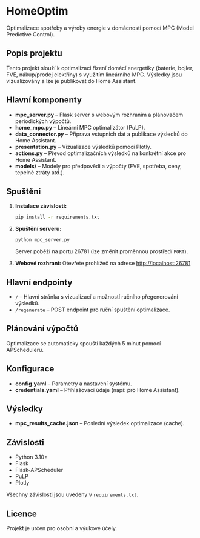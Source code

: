 # HomeOptim

Optimalizace spotřeby a výroby energie v domácnosti pomocí MPC (Model Predictive Control).

## Popis projektu
Tento projekt slouží k optimalizaci řízení domácí energetiky (baterie, bojler, FVE, nákup/prodej elektřiny) s využitím lineárního MPC. Výsledky jsou vizualizovány a lze je publikovat do Home Assistant.

## Hlavní komponenty
- **mpc_server.py** – Flask server s webovým rozhraním a plánovačem periodických výpočtů.
- **home_mpc.py** – Lineární MPC optimalizátor (PuLP).
- **data_connector.py** – Příprava vstupních dat a publikace výsledků do Home Assistant.
- **presentation.py** – Vizualizace výsledků pomocí Plotly.
- **actions.py** – Převod optimalizačních výsledků na konkrétní akce pro Home Assistant.
- **models/** – Modely pro předpovědi a výpočty (FVE, spotřeba, ceny, tepelné ztráty atd.).

## Spuštění

1. **Instalace závislostí:**
   ```bash
   pip install -r requirements.txt
   ```

2. **Spuštění serveru:**
   ```bash
   python mpc_server.py
   ```
   Server poběží na portu 26781 (lze změnit proměnnou prostředí `PORT`).

3. **Webové rozhraní:**
   Otevřete prohlížeč na adrese [http://localhost:26781](http://localhost:26781)

## Hlavní endpointy
- `/` – Hlavní stránka s vizualizací a možností ručního přegenerování výsledků.
- `/regenerate` – POST endpoint pro ruční spuštění optimalizace.

## Plánování výpočtů
Optimalizace se automaticky spouští každých 5 minut pomocí APScheduleru.

## Konfigurace
- **config.yaml** – Parametry a nastavení systému.
- **credentials.yaml** – Přihlašovací údaje (např. pro Home Assistant).

## Výsledky
- **mpc_results_cache.json** – Poslední výsledek optimalizace (cache).

## Závislosti
- Python 3.10+
- Flask
- Flask-APScheduler
- PuLP
- Plotly

Všechny závislosti jsou uvedeny v `requirements.txt`.

## Licence
Projekt je určen pro osobní a výukové účely.
